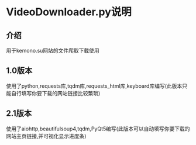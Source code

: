 # VideoDownloader.py说明

## 介绍

用于kemono.su网站的文件爬取下载使用

## 1.0版本

使用了python,requests库,tqdm库,requests_html库,keyboard库编写(此版本只能自行填写你要下载的网站链接比较繁琐)

## 2.1版本

使用了aiohttp,beautifulsoup4,tqdm,PyQt5编写(此版本可以自动填写你要下载的网站主页链接,并可视化显示进度条)
